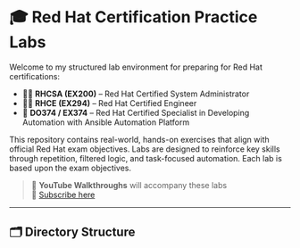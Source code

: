 # 🎓 Red Hat Certification Practice Labs

Welcome to my structured lab environment for preparing for Red Hat certifications:

- 🧑‍💻 **RHCSA (EX200)** – Red Hat Certified System Administrator  
- 🧑‍🔧 **RHCE (EX294)** – Red Hat Certified Engineer  
- 🤖 **DO374 / EX374** – Red Hat Certified Specialist in Developing Automation with Ansible Automation Platform

This repository contains real-world, hands-on exercises that align with official Red Hat exam objectives. Labs are designed to reinforce key skills through repetition, filtered logic, and task-focused automation.  Each lab is based upon the exam objectives. 

> 🎥 **YouTube Walkthroughs** will accompany these labs  
> 🔗 [Subscribe here](https://www.youtube.com/@MattAutomateEd)

---

## 🗂 Directory Structure
